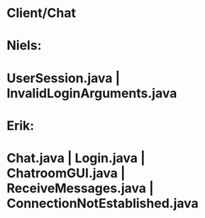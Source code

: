 # Client/Chat
# Niels:
# UserSession.java | InvalidLoginArguments.java
# Erik:
# Chat.java | Login.java | ChatroomGUI.java | ReceiveMessages.java | ConnectionNotEstablished.java
